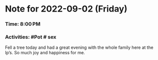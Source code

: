 # Note for 2022-09-02 (Friday)
### Time: 8:00 PM
### Activities: #Pot  # sex

Fell a tree today and had a great evening with the whole family here at the Ip’s. So much joy and happiness for me.
